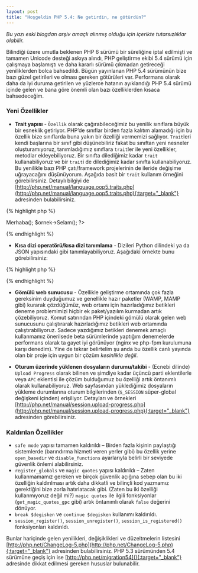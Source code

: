 ```yaml
---
layout: post
title: "Hoşgeldin PHP 5.4: Ne getirdin, ne götürdün?"
---
```


<p class="message">
    <em>Bu yazı eski blogdan arşiv amaçlı alınmış olduğu için içerikte tutarsızlıklar olabilir.</em>
</p>

Bilindiği üzere umutla beklenen PHP 6 sürümü bir süreliğine iptal edilmişti ve tamamen Unicode desteği askıya alındı, PHP geliştirme ekibi 5.4 sürümü için çalışmaya başlamıştı ve daha kararlı sürümü çıkmadan getireceği yeniliklerden bolca bahsedildi. Bügün yayınlanan PHP 5.4 sürümünün bize bazı güzel getirileri ve olması gereken götürüleri var. Performans olarak daha da iyi duruma getirilen ve yüzlerce hatanın ayıklandığı PHP 5.4 sürümü içinde gelen ve bana göre önemli olan bazı özelliklerden kısaca bahsedeceğim.
<!--more-->
### Yeni Özellikler

* **Trait yapısı** - `Özellik` olarak çağırabileceğimiz bu yenilik sınıflara büyük bir esneklik getiriyor. PHP’de sınıflar birden fazla kalıtım alamadığı için bu özellik bize sınıflarda buna yakın bir özelliği vermemizi sağlıyor. `Trait`leri kendi başlarına bir sınıf gibi düşünebiliriz fakat bu sınıftan yeni nesneler oluşturamıyoruz, tanımladığımız sınıflara `trait`ler ile yeni özellikler, metodlar ekleyebiliyoruz. Bir sınıfta dilediğimiz kadar `trait` kullanabiliyoruz ve bir `trait`i de dilediğimiz kadar sınıfta kullanabiliyoruz. Bu yenilikle bazı PHP çatı/framework projelerinin de ileride değişime uğrayacağını düşünüyorum. Aşağıda basit bir `trait` kullanım örneğini görebilirsiniz. Detaylı bilgiyi de [http://php.net/manual/language.oop5.traits.php](http://php.net/manual/language.oop5.traits.php){:target="_blank"} adresinden bulabilirsiniz.

{% highlight php %}
<?php
trait birinciOzellik {
    public function Merhaba() {
        echo "Merhaba!";
    }
}

trait ikinciOzellik {
    public function Selam() {
        echo "Selam!";
    }
}

class OrnekSinif {
    use birinciOzellik, ikinciOzellik;
}

$ornek = new OrnekSinif;
$ornek->Merhaba();
$ornek->Selam();
?>
{% endhighlight %}

* **Kısa dizi operatörü/kısa dizi tanımlama** - Dizileri Python dilindeki ya da JSON yapısındaki gibi tanımlayabiliyoruz. Aşağıdaki örnekte bunu görebilirsiniz:

{% highlight php %}
<?php
$dizi = array(1, 2, 3);

/* PHP 5.4 ile gelen özellik */
$dizi = [1, 2, 3];
?>
{% endhighlight %}

* **Gömülü web sunucusu** - Özellikle geliştirme ortamında çok fazla gereksinim duyduğumuz ve genellikle hazır paketler (WAMP, MAMP gibi) kurarak çözdüğümüz, web ortamı için hazırladığımız betikleri deneme problemimizi hiçbir ek paket/yazılım kurmadan artık çözebiliyoruz. Komut satırından PHP içindeki gömülü olarak gelen web sunucusunu çalıştırarak hazırladığımız betikleri web ortamında çalıştırabiliyoruz. Sadece yazdığımız betikleri denemek amaçlı kullanmamız önerilsede beta sürümlerinde yaptığım denemelerde performans olarak ta gayet iyi görünüyor (nginx ve php-fpm kurulumuna karşı denedim). Yine de tekrar belirtelim şu anda bu özellik canlı yayında olan bir proje için uygun bir çözüm *kesinlikle değil*.

* **Oturum üzerinde yüklenen dosyaların durumu/takibi** - (Ecnebi dilinde) `Upload Progress` olarak bilinen ve şimdiye kadar üçüncü parti eklentilerle veya `APC` eklentisi ile çözüm bulduğumuz bu özelliği artık öntanımlı olarak kullanabiliyoruz. Web sayfasından yüklediğimiz dosyaların yükleme durumlarına oturum bilgilerinden (`$_SESSION` süper-global değişkeni içinden) erişiliyor. Detayları ve örnekleri [http://php.net/manual/session.upload-progress.php](http://php.net/manual/session.upload-progress.php){:target="_blank"} adresinden görebilirsiniz.

### Kaldırılan Özellikler

* `safe mode` yapısı tamamen kaldırıldı – Birden fazla kişinin paylaştığı sistemlerde (barındırma hizmeti veren yerler gibi) bu özellik yerine `open_basedir` ve `disable_functions` ayarlarıyla belirli bir seviyede güvenlik önlemi alabilirsiniz.
* `register_globals` ve `magic quotes` yapısı kaldırıldı – Zaten kullanmamamız gereken ve birçok güvenlik açığına sebep olan bu iki özelliğin kaldırılması artık daha dikkatli ve bilinçli kod yazmamız gerektiğini bize zorla hatırlatacak gibi. (Zaten bu iki özelliği kullanmıyoruz değil mi?) `magic quotes` ile ilgili fonksiyonlar (`get_magic_quotes_gpc` gibi) artık öntanımlı olarak `false` değerini dönüyor.
* `break $degisken` ve `continue $degisken` kullanımı kaldırıldı.
* `session_register()`, `session_unregister()`, `session_is_registered()` fonksiyonları kaldırıldı.

Bunlar hariçinde gelen yenilikleri, değişiklikleri ve düzeltmelerin listesini [http://php.net/ChangeLog-5.php](http://php.net/ChangeLog-5.php){:target="_blank"} adresinden bulabilirsiniz. PHP 5.3 sürümünden 5.4 sürümüne geçiş için ise [http://php.net/migration54](){:target="_blank"} adresinde dikkat edilmesi gereken hususlar bulunabilir.


